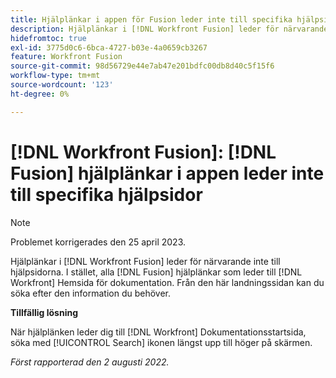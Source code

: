 ```yaml
---
title: Hjälplänkar i appen för Fusion leder inte till specifika hjälpsidor
description: Hjälplänkar i [!DNL Workfront Fusion] leder för närvarande inte till hjälpsidorna. Istället leder alla Fusion-hjälplänkar till startsidan för Workfront Documentation. Från den här landningssidan kan du söka efter den information du behöver.
hidefromtoc: true
exl-id: 3775d0c6-6bca-4727-b03e-4a0659cb3267
feature: Workfront Fusion
source-git-commit: 98d56729e44e7ab47e201bdfc00db8d40c5f15f6
workflow-type: tm+mt
source-wordcount: '123'
ht-degree: 0%

---
```


# [!DNL Workfront Fusion]: [!DNL Fusion] hjälplänkar i appen leder inte till specifika hjälpsidor

>[!NOTE]
>
>Problemet korrigerades den 25 april 2023.

Hjälplänkar i [!DNL Workfront Fusion] leder för närvarande inte till hjälpsidorna. I stället, alla [!DNL Fusion] hjälplänkar som leder till [!DNL Workfront] Hemsida för dokumentation. Från den här landningssidan kan du söka efter den information du behöver.

**Tillfällig lösning**

När hjälplänken leder dig till [!DNL Workfront] Dokumentationsstartsida, söka med [!UICONTROL Search] ikonen längst upp till höger på skärmen.

_Först rapporterad den 2 augusti 2022._
